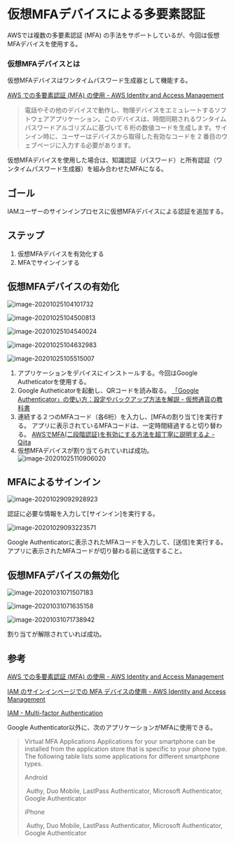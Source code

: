 # 仮想MFAデバイスによる多要素認証

AWSでは複数の多要素認証 (MFA) の手法をサポートしているが、今回は仮想MFAデバイスを使用する。

### 仮想MFAデバイスとは

仮想MFAデバイスはワンタイムパスワード生成器として機能する。

[AWS での多要素認証 (MFA) の使用 - AWS Identity and Access Management](https://docs.aws.amazon.com/ja_jp/IAM/latest/UserGuide/id_credentials_mfa.html)

> 電話やその他のデバイスで動作し、物理デバイスをエミュレートするソフトウェアアプリケーション。このデバイスは、時間同期されるワンタイムパスワードアルゴリズムに基づいて 6 桁の数値コードを生成します。サインイン時に、ユーザーはデバイスから取得した有効なコードを 2 番目のウェブページに入力する必要があります。

仮想MFAデバイスを使用した場合は、知識認証（パスワード）と所有認証（ワンタイムパスワード生成器）を組み合わせたMFAになる。

## ゴール

IAMユーザーのサインインプロセスに仮想MFAデバイスによる認証を追加する。

## ステップ

1. 仮想MFAデバイスを有効化する
2. MFAでサインインする

## 仮想MFAデバイスの有効化

![image-20201025104101732](mfa/image-20201025104101732.png)

![image-20201025104500813](mfa/image-20201025104500813.png)

![image-20201025104540024](mfa/image-20201025104540024.png)

![image-20201025104632983](mfa/image-20201025104632983.png)

![image-20201025105515007](mfa/image-20201025105515007.png)

1. アプリケーションをデバイスにインストールする。今回はGoogle Autheticatorを使用する。
1. Google Autheticatorを起動し、QRコードを読み取る。
    [「Google Authenticator」の使い方：設定やバックアップ方法を解説 - 仮想通貨の教科書](https://coin-textbook.com/google-authenticator/)
1. 連続する２つのMFAコード（各6桁）を入力し、[MFAの割り当て]を実行する。
    アプリに表示されているMFAコードは、一定時間経過すると切り替わる。
    [AWSでMFA(二段階認証)を有効にする方法を超丁寧に説明するよ - Qiita](https://qiita.com/viptakechan/items/6d19aee635b2ab189e47)
1. 仮想MFAデバイスが割り当てられていれば成功。
    ![image-20201025110906020](mfa/image-20201025110906020.png)

## MFAによるサインイン

![image-20201029092928923](mfa/image-20201029092928923.png)

認証に必要な情報を入力して[サインイン]を実行する。

![image-20201029093223571](mfa/image-20201029093223571.png)

Google Authenticatorに表示されたMFAコードを入力して、[送信]を実行する。アプリに表示されたMFAコードが切り替わる前に送信すること。

## 仮想MFAデバイスの無効化

![image-20201031071507183](mfa_with_virtual_device/image-20201031071507183.png)



![image-20201031071635158](mfa_with_virtual_device/image-20201031071635158.png)



![image-20201031071738942](mfa_with_virtual_device/image-20201031071738942.png)

割り当てが解除されていれば成功。

## 参考

[AWS での多要素認証 (MFA) の使用 - AWS Identity and Access Management](https://docs.aws.amazon.com/ja_jp/IAM/latest/UserGuide/id_credentials_mfa.html)

[IAM のサインインページでの MFA デバイスの使用 - AWS Identity and Access Management](https://docs.aws.amazon.com/ja_jp/IAM/latest/UserGuide/console_sign-in-mfa.html)

[IAM - Multi-factor Authentication](https://aws.amazon.com/jp/iam/features/mfa/?audit=2019q1) 

Google Authenticator以外に、次のアプリケーションがMFAに使用できる。

> Virtual MFA Applications Applications for your smartphone can be installed from the application store that is specific to your phone type. The following table lists some applications for different smartphone types.  
>
> Android
>
> ​	Authy, Duo Mobile, LastPass Authenticator, Microsoft Authenticator, Google Authenticator
>
> iPhone
>
> ​	Authy, Duo Mobile, LastPass Authenticator, Microsoft Authenticator, Google Authenticator



